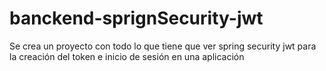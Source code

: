 # banckend-sprignSecurity-jwt
Se crea un proyecto con todo lo que tiene que ver spring security jwt para la creación del token e inicio de sesión en una aplicación
